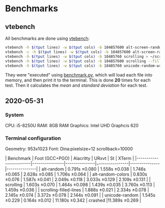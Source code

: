 # Benchmarks

## vtebench

All benchmarks are done using [vtebench](https://github.com/alacritty/vtebench):

```sh
vtebench -h $(tput lines) -w $(tput cols) -b 104857600 alt-screen-random-write > ~/alt-random
vtebench -c -h $(tput lines) -w $(tput cols) -b 104857600 alt-screen-random-write > ~/alt-random-colors
vtebench -h $(tput lines) -w $(tput cols) -b 10485760 scrolling > ~/scrolling
vtebench -h $(tput lines) -w $(tput cols) -b 104857600 scrolling --fill-lines > ~/scrolling-filled-lines
vtebench -h $(tput lines) -w $(tput cols) -b 10485760 unicode-random-write > ~/unicode-random
```

They were "executed" using [benchmark.py](../scripts/benchmark.py),
which will load each file into memory, and then print it to the
terminal. This is done **20** times for each test. Then it calculates
the _mean_ and _standard deviation_ for each test.


## 2020-05-31

### System

CPU: i5-8250U
RAM: 8GB RAM
Graphics: Intel UHD Graphcis 620


### Terminal configuration

Geometry: 953x1023
Font: Dina:pixelsize=12
scrollback=10000


| Benchmark              | Foot (GCC+PGO) | Alacritty     | URxvt          | St            | XTerm         |
|------------------------|----------------|---------------|⨪---------------|---------------|---------------|
| alt-random             |  0.791s ±0.080 | 1.558s ±0.038 | 1.746s ±0.065  | 2.628s ±0.085 | 1.706s ±0.064 |
| alt-random-colors      |  0.830s ±0.076 | 1.587s ±0.041 | 2.049s ±0.118  | 3.033s ±0.129 | 2.109s ±0.131 |
| scrolling              |  1.603s ±0.070 | 1.464s ±0.098 | 1.439s ±0.035  | 3.760s ±0.113 | 1.459s ±0.036 |
| scrolling-filled-lines |  1.888s ±0.021 | 2.334s ±0.078 | 2.145s ±0.074  | 3.372s ±0.078 | 2.144s ±0.091 |
| unicode-random         |  1.545s ±0.229 | 0.164s ±0.012 | 11.180s ±0.342 |       crashed |11.389s ±0.269 |
